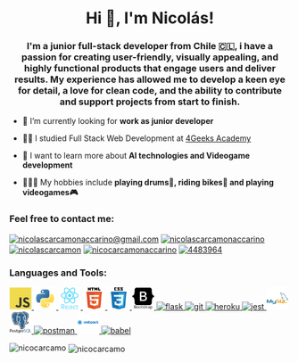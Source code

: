 
<h1 align="center">Hi 👋, I'm Nicolás!</h1>
<h3 align="center">I'm a junior full-stack developer from Chile 🇨🇱, i have a passion for creating user-friendly, visually appealing, and highly functional products that engage users and deliver results. My experience has allowed me to develop a keen eye for detail, a love for clean code, and the ability to contribute and support projects from start to finish.</h3>

- 🔭 I’m currently looking for **work as junior developer**

- 👨‍💻 I studied Full Stack Web Development at [4Geeks Academy](https://4geeksacademy.com)

- 🌱 I want to learn more about **AI technologies and Videogame development**

- 💆🏻‍♂️ My hobbies include **playing drums🥁, riding bikes🚴 and playing videogames🎮**


<h3 align="left">Feel free to contact me:</h3>
<p align="left">
<a href="mailto:nicolascarcamonaccarino@gmail.com" target="blank"><img align="center" src="https://img.icons8.com/color/48/000000/gmail.png" alt="nicolascarcamonaccarino@gmail.com" height="40" width="40" /></a>
<a href="https://linkedin.com/in/nicolascarcamonaccarino" target="blank"><img align="center" src="https://raw.githubusercontent.com/rahuldkjain/github-profile-readme-generator/master/src/images/icons/Social/linked-in-alt.svg" alt="nicolascarcamonaccarino" height="30" width="40" /></a>
  <a href="https://twitter.com/nicolascarcamon" target="blank"><img align="center" src="https://img.icons8.com/color/48/000000/twitter.png" alt="nicolascarcamon" height="40" width="40" /></a>
  <a href="https://www.instagram.com/nicocarcamonaccarino" target="blank"><img align="center" src="https://img.icons8.com/color/48/000000/instagram-new.png" alt="nicocarcamonaccarino" height="40" width="40" /></a>
  <a href="https://www.strava.com/athletes/4483964" target="blank"><img align="center" src="https://cdn4.iconfinder.com/data/icons/logos-and-brands/512/323_Strava_logo-512.png" alt="4483964" height="40" width="40" /></a>
</p>

<h3 align="left">Languages and Tools:</h3>
<p align="left"> <a href="https://developer.mozilla.org/en-US/docs/Web/JavaScript" target="_blank" rel="noreferrer"> <img src="https://raw.githubusercontent.com/devicons/devicon/master/icons/javascript/javascript-original.svg" alt="javascript" width="40" height="40"/> </a> <a href="https://www.python.org" target="_blank" rel="noreferrer"> <img src="https://raw.githubusercontent.com/devicons/devicon/master/icons/python/python-original.svg" alt="python" width="40" height="40"/> </a><a href="https://reactjs.org/" target="_blank" rel="noreferrer"> <img src="https://raw.githubusercontent.com/devicons/devicon/master/icons/react/react-original-wordmark.svg" alt="react" width="40" height="40"/> </a><a href="https://www.w3.org/html/" target="_blank" rel="noreferrer"> <img src="https://raw.githubusercontent.com/devicons/devicon/master/icons/html5/html5-original-wordmark.svg" alt="html5" width="40" height="40"/> </a> <a href="https://www.w3schools.com/css/" target="_blank" rel="noreferrer"> <img src="https://raw.githubusercontent.com/devicons/devicon/master/icons/css3/css3-original-wordmark.svg" alt="css3" width="40" height="40"/> </a> <a href="https://getbootstrap.com" target="_blank" rel="noreferrer"> <img src="https://raw.githubusercontent.com/devicons/devicon/master/icons/bootstrap/bootstrap-plain-wordmark.svg" alt="bootstrap" width="40" height="40"/> </a>  <a href="https://flask.palletsprojects.com/" target="_blank" rel="noreferrer"> <img src="https://www.vectorlogo.zone/logos/pocoo_flask/pocoo_flask-icon.svg" alt="flask" width="40" height="40"/> </a> <a href="https://git-scm.com/" target="_blank" rel="noreferrer"> <img src="https://www.vectorlogo.zone/logos/git-scm/git-scm-icon.svg" alt="git" width="40" height="40"/> </a> <a href="https://heroku.com" target="_blank" rel="noreferrer"> <img src="https://www.vectorlogo.zone/logos/heroku/heroku-icon.svg" alt="heroku" width="40" height="40"/> </a>   <a href="https://jestjs.io" target="_blank" rel="noreferrer"> <img src="https://www.vectorlogo.zone/logos/jestjsio/jestjsio-icon.svg" alt="jest" width="40" height="40"/> </a> <a href="https://www.mysql.com/" target="_blank" rel="noreferrer"> <img src="https://raw.githubusercontent.com/devicons/devicon/master/icons/mysql/mysql-original-wordmark.svg" alt="mysql" width="40" height="40"/> </a> <a href="https://www.postgresql.org" target="_blank" rel="noreferrer"> <img src="https://raw.githubusercontent.com/devicons/devicon/master/icons/postgresql/postgresql-original-wordmark.svg" alt="postgresql" width="40" height="40"/> </a> <a href="https://postman.com" target="_blank" rel="noreferrer"> <img src="https://www.vectorlogo.zone/logos/getpostman/getpostman-icon.svg" alt="postman" width="40" height="40"/> </a>   <a href="https://webpack.js.org" target="_blank" rel="noreferrer"> <img src="https://raw.githubusercontent.com/devicons/devicon/d00d0969292a6569d45b06d3f350f463a0107b0d/icons/webpack/webpack-original-wordmark.svg" alt="webpack" width="40" height="40"/> </a><a href="https://babeljs.io/" target="_blank" rel="noreferrer"> <img src="https://www.vectorlogo.zone/logos/babeljs/babeljs-icon.svg" alt="babel" width="40" height="40"/> </a> </p>

<p><img align="left" src="https://github-readme-stats.vercel.app/api/top-langs?username=nicocarcamo&show_icons=true&locale=en&layout=compact" alt="nicocarcamo" /></p>

<p>&nbsp;<img align="center" src="https://github-readme-stats.vercel.app/api?username=nicocarcamo&show_icons=true&locale=en" alt="nicocarcamo" /></p>

